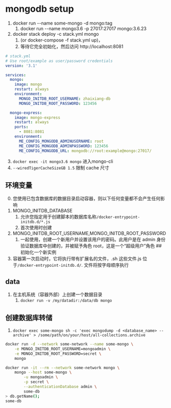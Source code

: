# mongodb setup

1. docker run --name some-mongo -d mongo:tag
   1. docker run --name mongo3.6 -p 27017:27017 mongo:3.6.23
2. docker stack deploy -c stack.yml mongo
   1. (or docker-compose -f stack.yml up)，
   2. 等待它完全初始化，然后访问 http://localhost:8081

```yml
# stack.yml
# Use root/example as user/password credentials
version: '3.1'

services:
  mongo:
    image: mongo
    restart: always
    environment:
      MONGO_INITDB_ROOT_USERNAME: zhaixiang-db
      MONGO_INITDB_ROOT_PASSWORD: 123456

  mongo-express:
    image: mongo-express
    restart: always
    ports:
      - 8081:8081
    environment:
      ME_CONFIG_MONGODB_ADMINUSERNAME: root
      ME_CONFIG_MONGODB_ADMINPASSWORD: 123456
      ME_CONFIG_MONGODB_URL: mongodb://root:example@mongo:27017/
```

3. `docker exec -it mongo3.6 mongo` 进入mongo-cli
4. `--wiredTigerCacheSizeGB 1.5` 限制 cache 尺寸

## 环境变量

0. 您使用已包含数据库的数据目录启动容器，则以下任何变量都不会产生任何影响
1. MONGO_INITDB_DATABASE
   1. 允许您指定用于创建脚本的数据库名称`/docker-entrypoint-initdb.d/*.js`
   2. 首次使用时创建
2. MONGO_INITDB_ROOT_USERNAME,MONGO_INITDB_ROOT_PASSWORD
   1. 一起使用，创建一个新用户并设置该用户的密码。此用户是在 admin 身份验证数据库中创建的，并被赋予角色 root，这是一个“超级用户”角色 ##　初始化一个新实例
3. 容器第一次启动时，它将执行带有扩展名的文件，.sh 这些文件.js 位于`/docker-entrypoint-initdb.d/`. 文件将按字母顺序执行

## data

1. 在主机系统（容器外部）上创建一个数据目录
   1. `docker run -v /my/datadir:/data/db mongo`

## 创建数据库转储

1. `docker exec some-mongo sh -c 'exec mongodump -d <database_name> --archive' > /some/path/on/your/host/all-collections.archive`

```bash
docker run -d --network some-network --name some-mongo \
    -e MONGO_INITDB_ROOT_USERNAME=mongoadmin \
    -e MONGO_INITDB_ROOT_PASSWORD=secret \
    mongo

docker run -it --rm --network some-network mongo \
    mongo --host some-mongo \
        -u mongoadmin \
        -p secret \
        --authenticationDatabase admin \
        some-db
> db.getName();
some-db
```
